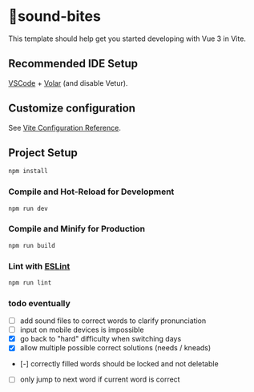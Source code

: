 # sound-bites

This template should help get you started developing with Vue 3 in Vite.

## Recommended IDE Setup

[VSCode](https://code.visualstudio.com/) + [Volar](https://marketplace.visualstudio.com/items?itemName=Vue.volar) (and disable Vetur).

## Customize configuration

See [Vite Configuration Reference](https://vitejs.dev/config/).

## Project Setup

```sh
npm install
```

### Compile and Hot-Reload for Development

```sh
npm run dev
```

### Compile and Minify for Production

```sh
npm run build
```

### Lint with [ESLint](https://eslint.org/)

```sh
npm run lint
```

### todo eventually

- [ ] add sound files to correct words to clarify pronunciation
- [ ] input on mobile devices is impossible
- [x] go back to "hard" difficulty when switching days
- [x] allow multiple possible correct solutions (needs / kneads)
- [-] correctly filled words should be locked and not deletable
- [ ] only jump to next word if current word is correct
